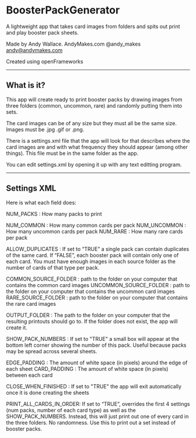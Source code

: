 ﻿# BoosterPackGenerator
A lightweight app that takes card images from folders and spits out print and play booster pack sheets.

Made by Andy Wallace. AndyMakes.com
@andy_makes
andy@andymakes.com

Created using openFrameworks


------------------
What is it?
------------------

This app will create ready to print booster packs by drawing images from three folders (common, uncommon, rare) and randomly putting them into sets.

The card images can be of any size but they must all be the same size. Images must be .jpg .gif or .png.

There is a settings.xml file that the app will look for that describes where the card images are and with what frequency they should appear (among other things).
This file must be in the same folder as the app.

You can edit settings.xml by opening it up with any text editting program.


------------------
Settings XML
------------------

Here is what each field does:

NUM_PACKS : How many packs to print

NUM_COMMON : How many common cards per pack
NUM_UNCOMMON : How many uncommon cards per pack
NUM_RARE : How many rare cards per pack

ALLOW_DUPLICATES : If set to “TRUE” a single pack can contain duplicates of the same card. If “FALSE”, each booster pack will contain only one of each card. You must have enough images in each source folder as the number of cards of that type per pack.

COMMON_SOURCE_FOLDER : path to the folder on your computer that contains the common card images
UNCOMMON_SOURCE_FOLDER : path to the folder on your computer that contains the uncommon card images
RARE_SOURCE_FOLDER : path to the folder on your computer that contains the rare card images

OUTPUT_FOLDER : The path to the folder on your computer that the resulting printouts should go to. If the folder does not exist, the app will create it.

SHOW_PACK_NUMBERS : If set to "TRUE" a small box will appear at the bottom left corner showing the number of this pack. Useful because packs may be spread across several sheets.

EDGE_PADDING : The amount of white space (in pixels) around the edge of each sheet
CARD_PADDING : The amount of white space (in pixels) between each card

CLOSE_WHEN_FINISHED : If set to "TRUE" the app will exit automatically once it is done creating the sheets

PRINT_ALL_CARDS_IN_ORDER: If set to “TRUE”, overrides the first 4 settings (num packs, number of each card type) as well as the SHOW_PACK_NUMBERS. Instead, this will just print out one of every card in the three folders. No randomness. Use this to print out a set instead of booster packs.